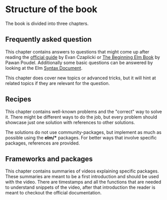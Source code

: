 # Structure of the book

The book is divided into three chapters.

## Frequently asked question

This chapter contains answers to questions that might come up after reading the [official guide](https://guide.elm-lang.org/) by Evan Czaplicki or [The Beginning Elm Book](https://elmprogramming.com/) by Pawan Poudel. Additionally some basic questions can be answered by looking at the Elm [Syntax Document](https://elm-lang.org/docs/syntax).

This chapter does cover new topics or advanced tricks, but it will hint at related topics if they are relevant for the question.

## Recipes

This chapter contains well-known problems and the "correct" way to solve it. There might be different ways to do the job, but every problem should showcase just one solution with references to other solutions.

The solutions do not use community-packages, but implement as much as possible using the **elm/\*** packages. For better ways that involve specific packages, references are provided.

## **Frameworks and packages**

This chapter contains summaries of videos explaining specific packages. These summaries are meant to be a first introduction and should be used with the video. There are timestamps and all the functions that are needed to understand snippets of the video, after that introduction the reader is meant to checkout the official documentation.

